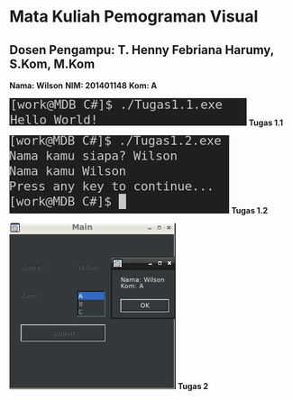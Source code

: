 # Mata Kuliah Pemograman Visual
## Dosen Pengampu: T. Henny Febriana Harumy, S.Kom, M.Kom

**Nama: Wilson**
**NIM: 201401148**
**Kom: A**


![SS Tugas 1.1](Tugas/Tugas1.1.png)
**Tugas 1.1**

![SS Tugas 1.2](Tugas/Tugas1.2.png)
**Tugas 1.2**

![SS Tugas 2](Tugas/Tugas2.png)
**Tugas 2**
